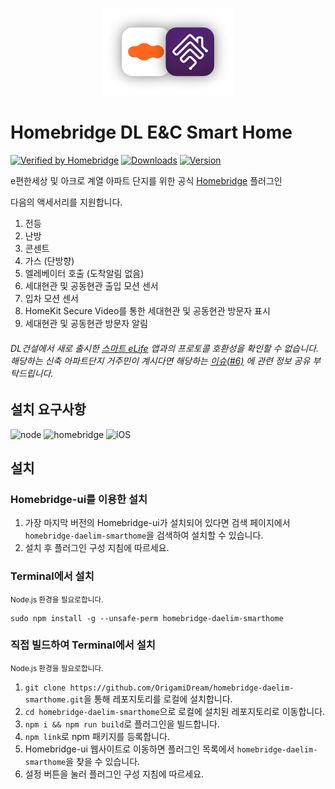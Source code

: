 <p align="center">
  <img alt="logo" src="https://github.com/OrigamiDream/homebridge-daelim-smarthome/blob/master/branding/smarthome+homebridge.png?raw=true" height="140px">
</p>

# Homebridge DL E&C Smart Home

[![Verified by Homebridge](https://badgen.net/badge/homebridge/verified/purple)](https://github.com/homebridge/homebridge/wiki/Verified-Plugins)
[![Downloads](https://img.shields.io/npm/dt/homebridge-daelim-smarthome.svg?color=critical)](https://www.npmjs.com/package/homebridge-daelim-smarthome)
[![Version](https://img.shields.io/npm/v/homebridge-daelim-smarthome)](https://www.npmjs.com/package/homebridge-daelim-smarthome)

e편한세상 및 아크로 계열 아파트 단지를 위한 공식 [Homebridge](https://github.com/homebridge/homebridge) 플러그인

다음의 액세서리를 지원합니다.
1. 전등
2. 난방
3. 콘센트
4. 가스 (단방향)
5. 엘레베이터 호출 (도착알림 없음)
6. 세대현관 및 공동현관 출입 모션 센서
7. 입차 모션 센서
8. HomeKit Secure Video를 통한 세대현관 및 공동현관 방문자 표시
9. 세대현관 및 공동현관 방문자 알림

###### DL건설에서 새로 출시한 [스마트 eLife](https://apps.apple.com/kr/app/%EC%8A%A4%EB%A7%88%ED%8A%B8-elife/id1551248421) 앱과의 프로토콜 호환성을 확인할 수 없습니다.<br>해당하는 신축 아파트단지 거주민이 계시다면 해당하는 [이슈(#6)](https://github.com/OrigamiDream/homebridge-daelim-smarthome/issues/6) 에 관련 정보 공유 부탁드립니다.


## 설치 요구사항

<img alt="node" src="https://img.shields.io/badge/node-%3E%3D14.15-brightgreen"> <img alt="homebridge" src="https://img.shields.io/badge/homebridge-%3E%3D1.0.0-brightgreen"> <img alt="iOS" src="https://img.shields.io/badge/iOS-%3E%3D12.0.0-brightgreen">

## 설치

### Homebridge-ui를 이용한 설치

1. 가장 마지막 버전의 Homebridge-ui가 설치되어 있다면 검색 페이지에서 `homebridge-daelim-smarthome`을 검색하여 설치할 수 있습니다.
2. 설치 후 플러그인 구성 지침에 따르세요.

### Terminal에서 설치

<small>Node.js 환경을 필요로합니다.</small>

```
sudo npm install -g --unsafe-perm homebridge-daelim-smarthome
```

### 직접 빌드하여 Terminal에서 설치

<small>Node.js 환경을 필요로합니다.</small>

1. `git clone https://github.com/OrigamiDream/homebridge-daelim-smarthome.git`을 통해 레포지토리를 로컬에 설치합니다.
2. `cd homebridge-daelim-smarthome`으로 로컬에 설치된 레포지토리로 이동합니다.
3. `npm i && npm run build`로 플러그인을 빌드합니다.
4. `npm link`로 npm 패키지를 등록합니다.
5. Homebridge-ui 웹사이트로 이동하면 플러그인 목록에서 `homebridge-daelim-smarthome`을 찾을 수 있습니다.
6. 설정 버튼을 눌러 플러그인 구성 지침에 따르세요.